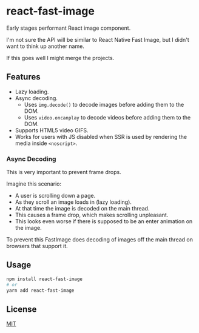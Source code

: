 # react-fast-image

Early stages performant React image component.

I'm not sure the API will be similar to React Native Fast Image, but I didn't want to think up another name.

If this goes well I might merge the projects.

## Features

-   Lazy loading.
-   Async decoding.
    -   Uses `img.decode()` to decode images before adding them to the DOM.
    -   Uses `video.oncanplay` to decode videos before adding them to the DOM.
-   Supports HTML5 video GIFS.
-   Works for users with JS disabled when SSR is used by rendering the media inside `<noscript>`.

### Async Decoding

This is very important to prevent frame drops.

Imagine this scenario:

-   A user is scrolling down a page.
-   As they scroll an image loads in (lazy loading).
-   At that time the image is decoded on the main thread.
-   This causes a frame drop, which makes scrolling unpleasant.
-   This looks even worse if there is supposed to be an enter animation on the image.

To prevent this FastImage does decoding of images off the main thread on browsers that support it.

## Usage

```bash
npm install react-fast-image
# or
yarn add react-fast-image
```

## License

[MIT](LICENSE)
